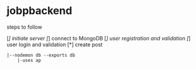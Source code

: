 # jobpbackend

steps to follow

[*] initiate server
[*] connect to MongoDB
[*] user registration and validation
[*] user login and validation
[*] create post


    |--nodemon db --exports db
        |-uses ap